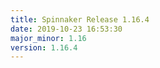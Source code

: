 ```yaml
---
title: Spinnaker Release 1.16.4
date: 2019-10-23 16:53:30
major_minor: 1.16
version: 1.16.4
---
```


<script src="https://gist.github.com/spinnaker-release/69c7292b0c93d410602cd538839cac57.js"/>
